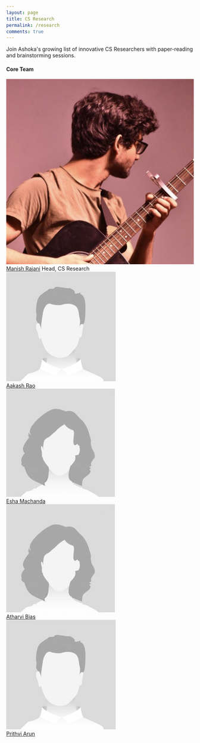 ```yaml
---
layout: page
title: CS Research
permalink: /research
comments: true
---
```


<div class="row justify-content-between">
<div class="col-md-8 pr-5">

<p>Join Ashoka's growing list of innovative CS Researchers with paper-reading and brainstorming sessions. </p>


<h4> Core Team </h4>

<div class="row post-top-meta">
    <div class="col-xs-12 col-md-3 col-lg-2 text-center text-md-left mb-4 mb-md-0">
        <img class="author-thumb" src="assets/images/manish.png" alt="Core Member Image">
    </div>
    <div class="col-xs-12 col-md-9 col-lg-10 text-center text-md-left">
            <a target="_blank" class="link-dark" href="{{ author.web }}"> Manish Rajani</a>
            <span class="author-description">Head, CS Research</span>
    </div>
</div>
<div class="row post-top-meta">
    <div class="col-xs-12 col-md-3 col-lg-2 text-center text-md-left mb-4 mb-md-0">
        <img class="author-thumb" src="assets/images/placeholder-male.png" alt="Aakash Rao">
    </div>
    <div class="col-xs-12 col-md-9 col-lg-10 text-center text-md-left">
            <a target="_blank" class="link-dark" href="{{ author.web }}"> Aakash Rao</a>
    </div>
</div>
<div class="row post-top-meta">
    <div class="col-xs-12 col-md-3 col-lg-2 text-center text-md-left mb-4 mb-md-0">
        <img class="author-thumb" src="assets/images/placeholder-female.png" alt="Esha Machanda">
    </div>
    <div class="col-xs-12 col-md-9 col-lg-10 text-center text-md-left">
            <a target="_blank" class="link-dark" href="{{ author.web }}"> Esha Machanda</a>
    </div>
</div>
<div class="row post-top-meta">
    <div class="col-xs-12 col-md-3 col-lg-2 text-center text-md-left mb-4 mb-md-0">
        <img class="author-thumb" src="assets/images/placeholder-female.png" alt="Atharvi Bias">
    </div>
    <div class="col-xs-12 col-md-9 col-lg-10 text-center text-md-left">
            <a target="_blank" class="link-dark" href="{{ author.web }}"> Atharvi Bias</a>
    </div>
</div>
<div class="row post-top-meta">
    <div class="col-xs-12 col-md-3 col-lg-2 text-center text-md-left mb-4 mb-md-0">
        <img class="author-thumb" src="assets/images/placeholder-male.png" alt="Prithvi Arun">
    </div>
    <div class="col-xs-12 col-md-9 col-lg-10 text-center text-md-left">
            <a target="_blank" class="link-dark" href="{{ author.web }}"> Prithvi Arun</a>
    </div>
</div>

</div>

</div>
